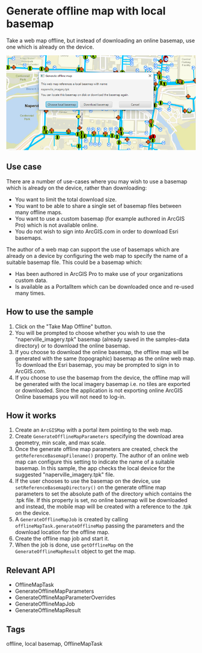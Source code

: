 <h1>Generate offline map with local basemap</h1>

<p>Take a web map offline, but instead of downloading an online basemap, use one which is already on the device.</p>

<p><img src="GenerateOfflineMapWithLocalBasemap.png"/></p>

<h2>Use case</h2>

<p>There are a number of use-cases where you may wish to use a basemap which is already on the device, rather than downloading:</p>

<ul>
<li>You want to limit the total download size.</li>

<li>You want to be able to share a single set of basemap files between many offline maps.</li>

<li>You want to use a custom basemap (for example authored in ArcGIS Pro) which is not available online.</li>

<li>You do not wish to sign into ArcGIS.com in order to download Esri basemaps.</li>
</ul>

<p>The author of a web map can support the use of basemaps which are already on a device by configuring the web map to specify the name of a suitable basemap file. This could be a basemap which:</p>

<ul>
<li>Has been authored in ArcGIS Pro to make use of your organizations custom data.</li>

<li>Is available as a PortalItem which can be downloaded once and re-used many times.</li>
</ul>

<h2>How to use the sample</h2>

<ol>
<li>Click on the "Take Map Offline" button.</li>

<li>You will be prompted to choose whether you wish to use the "naperville_imagery.tpk" basemap (already saved in the samples-data directory) or to download the online basemap.</li>

<li>If you choose to download the online basemap, the offline map will be generated with the same (topographic) basemap as the online web map. To download the Esri basemap, you may be prompted to sign in to ArcGIS.com.</li>

<li>If you choose to use the basemap from the device, the offline map will be generated with the local imagery basemap i.e. no tiles are exported or downloaded. Since the application is not exporting online ArcGIS Online basemaps you will not need to log-in.</li>
</ol>

<h2>How it works</h2>

<ol>
<li>Create an <code>ArcGISMap</code> with a portal item pointing to the web map.</li>

<li>Create <code>GenerateOfflineMapParameters</code> specifying the download area geometry, min scale, and max scale.</li>

<li>Once the generate offline map parameters are created, check the <code>getReferenceBasemapFilename()</code> property. The author of an online web map can configure this setting to indicate the name of a suitable basemap. In this sample, the app checks the local device for the suggested "naperville_imagery.tpk" file.</li>

<li>If the user chooses to use the basemap on the device, use <code>setReferenceBasemapDirectory()</code> on the generate offline map parameters to set the absolute path of the directory which contains the .tpk file. If this property is set, no online basemap will be downloaded and instead, the mobile map will be created with a reference to the .tpk on the device.</li>

<li>A <code>GenerateOfflineMapJob</code> is created by calling <code>offlineMapTask.generateOfflineMap</code> passing the parameters and the download location for the offline map.</li>

<li>Create the offline map job and start it.</li>

<li>When the job is done, use <code>getOfflineMap</code> on the <code>GenerateOfflineMapResult</code> object to get the map.</li>
</ol>

<h2>Relevant API</h2>

<ul>
<li>OfflineMapTask</li>

<li>GenerateOfflineMapParameters</li>

<li>GenerateOfflineMapParameterOverrides</li>

<li>GenerateOfflineMapJob</li>

<li>GenerateOfflineMapResult</li>
</ul>

<h2>Tags</h2>

<p>offline, local basemap, OfflineMapTask</p>